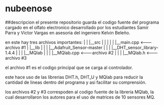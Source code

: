 # nubeenose

##descripcion
el presente repositorio guarda el codigo fuente del programa cargado en el
olfato electronico desarrollado por los estudiantes Samir Parra y Victor Vargas en
asesoria del ingeniero Kelvin Beleño.

en este hay tres archivos importantes:
|
|
|__src
|  |
|  |
|  |__main.cpp      <---archivo #1
|
|__lib
|  |
|  |__Adafruit_Sensor-master
|  |
|  |__DHT_sensor_library-1.4.4
|  |
|  |__MQlab
|     |
|     |__MQlab.cpp  <---archivo #2
|     |
|     |__MQlab.h    <---archivo #3


el archivo #1 es el codigo principal que se carga al controlador.

este hace uso de las librerias DHT.h, DHT_U y MQlab para reducir la cantidad de
lineas dentro del programa y asi facilitar su comprensión.

los archivos #2 y #3 correspoden al codigo fuente de la libreria MQlab, la cual
desarrollaron los autores para el uso de matrices de 10 sensores MQ.
